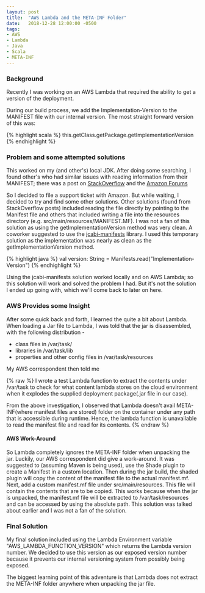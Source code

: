 ```yaml
---
layout: post
title:  "AWS Lambda and the META-INF Folder"
date:   2018-12-28 12:00:00 -0500
tags:
- AWS
- Lambda
- Java
- Scala
- META-INF
---
```


### Background
Recently I was working on an AWS Lambda that required the ability to get a version of the deployment.

During our build process, we add the Implementation-Version to the MANIFEST file with our internal version.  The most straight forward version of this was:

{% highlight scala %}
this.getClass.getPackage.getImplementationVersion
{% endhighlight %}

### Problem and some attempted solutions
This worked on my (and other's) local JDK.  After doing some searching, I found other's who had similar issues with reading information from their MANIFEST; there was a post on [StackOverflow](https://stackoverflow.com/questions/35639561/aws-lambda-access-to-meta-inf-manifest-mf) and the [Amazon Forums](https://forums.aws.amazon.com/thread.jspa?threadID=226233)

So I decided to file a support ticket with Amazon.  But while waiting, I decided to try and find some other solutions. Other solutions (found from StackOverflow posts) included reading the file directly by pointing to the Manifest file and others that included writing a file into the resources directory (e.g. src/main/resources/MANIFEST.MF).  I was not a fan of this solution as using the getImplementationVersion method was very clean.  A coworker suggested to use the [jcabi-manifests](https://manifests.jcabi.com/) library.  I used this temporary solution as the implementation was nearly as clean as the getImplementationVersion method.

{% highlight java %}
val version: String = Manifests.read("Implementation-Version")
{% endhighlight %}

Using the jcabi-manifests solution worked locally and on AWS Lambda; so this solution will work and solved the problem I had.  But it's not the solution I ended up going with, which we'll come back to later on here.

### AWS Provides some Insight
After some quick back and forth, I learned the quite a bit about Lambda.  When loading a Jar file to Lambda, I was told that the jar is disassembled, with the following distribution -

- class files in /var/task/<package>
- libraries in /var/task/lib
- properties and other config files in /var/task/resources

My AWS correspondent then told me

{% raw %}
I wrote a test Lambda function to extract the contents under /var/task to check for what content lambda stores on the cloud environment when it explodes the supplied deployment package(.jar file in our case).

From the above investigation, I observed that Lambda doesn't avail META-INF(where manifest files are stored) folder on the container under any path that is accessible during runtime. Hence, the lambda function is unavailable to read the manifest file and read for its contents.
{% endraw %}

#### AWS Work-Around
So Lambda completely ignores the META-INF folder when unpacking the jar.  Luckily, our AWS correspondent did give a work-around. It was suggested to (assuming Maven is being used), use the Shade plugin to create a Manifest in a custom location. Then during the jar build, the shaded plugin will copy the content of the manifest file to the actual manifest.mf. Next, add a custom manifest.mf file under src/main/resources. This file will contain the contents that are to be copied.  This works because when the jar is unpacked, the manifest.mf file will be extracted to /var/task/resources and can be accessed by using the absolute path.  This solution was talked about earlier and I was not a fan of the solution.

### Final Solution
My final solution included using the Lambda Environment variable "AWS_LAMBDA_FUNCTION_VERSION" which returns the Lambda version number.  We decided to use this version as our exposed version number because it prevents our internal versioning system from possibly being exposed.

The biggest learning point of this adventure is that Lambda does not extract the META-INF folder anywhere when unpacking the jar file.
